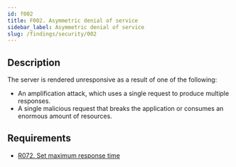 ```yaml
---
id: f002
title: F002. Asymmetric denial of service
sidebar_label: Asymmetric denial of service
slug: /findings/security/002
---
```


## Description

The server is rendered unresponsive as a result of one of the following:

* An amplification attack,
which uses a single request to produce multiple responses.
* A single malicious request that breaks the application
or consumes an enormous amount of resources.

## Requirements

- [R072. Set maximum response time](https://fluidattacks.com/products/rules/list/072/)
